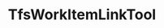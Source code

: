 ---
optionsClassName: TfsWorkItemLinkToolOptions
optionsClassFullName: MigrationTools.Tools.TfsWorkItemLinkToolOptions
configurationSamples:
- name: confinguration.json
  description: 
  code: >-
    {
      "MigrationTools": {
        "CommonTools": {
          "TfsWorkItemLinkTool": {
            "FilterIfLinkCountMatches": true,
            "SaveAfterEachLinkIsAdded": false
          }
        }
      }
    }
  sampleFor: MigrationTools.Tools.TfsWorkItemLinkToolOptions
- name: defaults
  description: 
  code: >-
    {
      "MigrationTools": {
        "CommonTools": {
          "TfsWorkItemLinkTool": {
            "Enabled": "True",
            "FilterIfLinkCountMatches": "True",
            "SaveAfterEachLinkIsAdded": "False"
          }
        }
      }
    }
  sampleFor: MigrationTools.Tools.TfsWorkItemLinkToolOptions
- name: Classic
  description: 
  code: >-
    {
      "$type": "TfsWorkItemLinkToolOptions",
      "FilterIfLinkCountMatches": true,
      "SaveAfterEachLinkIsAdded": false
    }
  sampleFor: MigrationTools.Tools.TfsWorkItemLinkToolOptions
description: missng XML code comments
className: TfsWorkItemLinkTool
typeName: Tools
architecture: 
options:
- parameterName: FilterIfLinkCountMatches
  type: Boolean
  description: Skip validating links if the number of links in the source and the target matches!
  defaultValue: missng XML code comments
- parameterName: SaveAfterEachLinkIsAdded
  type: Boolean
  description: Save the work item after each link is added. This will slow the migration as it will cause many saves to the TFS database.
  defaultValue: false
status: missng XML code comments
processingTarget: missng XML code comments
classFile: /src/MigrationTools.Clients.AzureDevops.ObjectModel/Tools/TfsWorkItemLinkTool.cs
optionsClassFile: /src/MigrationTools.Clients.AzureDevops.ObjectModel/Tools/TfsWorkItemLinkToolOptions.cs

redirectFrom:
- /Reference/Tools/TfsWorkItemLinkToolOptions/
layout: reference
toc: true
permalink: /Reference/Tools/TfsWorkItemLinkTool/
title: TfsWorkItemLinkTool
categories:
- Tools
- 
topics:
- topic: notes
  path: /Tools/TfsWorkItemLinkTool-notes.md
  exists: false
  markdown: ''
- topic: introduction
  path: /Tools/TfsWorkItemLinkTool-introduction.md
  exists: false
  markdown: ''

---